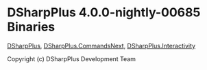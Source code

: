 # DSharpPlus 4.0.0-nightly-00685 Binaries
 [DSharpPlus](https://nuget.emzi0767.com/gallery/package/DSharpPlus/4.0.0-nightly-00685),
 [DSharpPlus.CommandsNext](https://nuget.emzi0767.com/gallery/package/DSharpPlus.CommandsNext/4.0.0-nightly-00685),
 [DSharpPlus.Interactivity](https://nuget.emzi0767.com/gallery/package/DSharpPlus.Interactivity/4.0.0-nightly-00685)

Copyright (c) DSharpPlus Development Team
